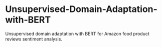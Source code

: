 # Unsupervised-Domain-Adaptation-with-BERT
Unsupervised domain adaptation with BERT for Amazon food product reviews sentiment analysis. 
